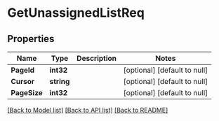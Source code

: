 # GetUnassignedListReq

## Properties
Name | Type | Description | Notes
------------ | ------------- | ------------- | -------------
**PageId** | **int32** |  | [optional] [default to null]
**Cursor** | **string** |  | [optional] [default to null]
**PageSize** | **int32** |  | [optional] [default to null]

[[Back to Model list]](../README.md#documentation-for-models) [[Back to API list]](../README.md#documentation-for-api-endpoints) [[Back to README]](../README.md)


